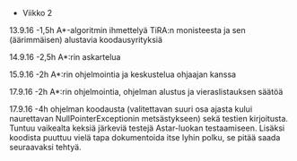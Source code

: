 * Viikko 2

13.9.16
-1,5h A*-algoritmin ihmettelyä TiRA:n monisteesta ja sen (äärimmäisen) alustavia koodausyrityksiä

14.9.16
-2,5h A*:rin askartelua

15.9.16
-2h A*:rin ohjelmointia ja keskustelua ohjaajan kanssa

17.9.16
-2h A*:rin ohjelmointia, ohjelman alustus ja vieraslistauksen säätöä

17.9.16
-4h ohjelman koodausta (valitettavan suuri osa ajasta kului naurettavan NullPointerExceptionin metsästykseen) sekä testien kirjoitusta. Tuntuu vaikealta keksiä järkeviä testejä Astar-luokan testaamiseen. Lisäksi koodista puuttuu vielä tapa dokumentoida itse lyhin polku, se pitää saada seuraavaksi tehtyä. 
